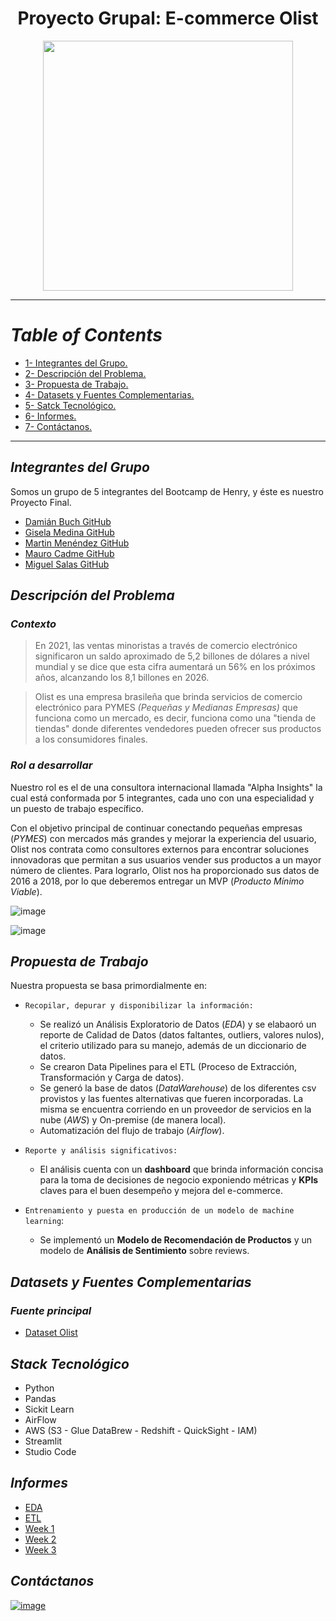 #  <h1 align=center> **Proyecto Grupal: E-commerce Olist** </h1>

<p align="center">

<img src= "https://github.com/mecadme/PF_E-commerce-Olist/blob/main/Images/olist%20principal.png?raw=true" height=400>
</p> 

<hr> 

# *Table of Contents* 
+ [1- Integrantes del Grupo.](#integrantes-del-grupo)
+ [2- Descripción del Problema.](#descripción-del-problema)
+ [3- Propuesta de Trabajo.](#propuesta-de-trabajo)
+ [4- Datasets y Fuentes Complementarias.](#datasets-y-fuentes-complementarias)
+ [5- Satck Tecnológico.](#stack-tecnológico)
+ [6- Informes.](#informes)
+ [7- Contáctanos.](#contáctanos)


<hr>  

## *Integrantes del Grupo*

Somos un grupo de 5 integrantes del Bootcamp de Henry, y éste es nuestro Proyecto Final.
- [Damián Buch GitHub](https://github.com/Damiano7)
- [Gisela Medina GitHub](https://github.com/GMDP)
- [Martin Menéndez GitHub](https://github.com/bigdatamartin)
- [Mauro Cadme GitHub](https://github.com/mecadme)
- [Miguel Salas GitHub](https://github.com/Emblask39)

## *Descripción del Problema*  

### *Contexto*

>En 2021, las ventas minoristas a través de comercio electrónico significaron un saldo aproximado de 5,2 billones de dólares a nivel mundial y se dice que esta cifra aumentará un 56% en los próximos años, alcanzando los 8,1 billones en 2026.

>Olist es una empresa brasileña que brinda servicios de comercio electrónico para PYMES <i>(Pequeñas y Medianas Empresas)</i> que funciona como un mercado, es decir, funciona como una "tienda de tiendas" donde diferentes vendedores pueden ofrecer sus productos a los consumidores finales.

### *Rol a desarrollar*

Nuestro rol es el de una consultora internacional llamada "Alpha Insights" la cual está conformada por 5 integrantes, cada uno con una especialidad y un puesto de trabajo específico.

Con el objetivo principal de continuar conectando pequeñas empresas (*PYMES*) con mercados más grandes y mejorar la experiencia del usuario, Olist nos contrata como consultores externos para encontrar soluciones innovadoras que permitan a sus usuarios vender sus productos a un mayor número de clientes.
Para lograrlo, Olist nos ha proporcionado sus datos de 2016 a 2018, por lo que deberemos entregar un MVP (*Producto Mínimo Viable*).

![image](https://user-images.githubusercontent.com/112119779/212675644-ffa8096b-481f-403b-a853-b7922e65d2b5.png)

![image](https://user-images.githubusercontent.com/112119779/212659726-bac0895c-6bd2-420e-bf35-f8604591a387.png)


## *Propuesta de Trabajo* 

Nuestra propuesta se basa primordialmente en:

- `Recopilar, depurar y disponibilizar la información:` 
    * Se realizó un Análisis Exploratorio de Datos (*EDA*) y se elabaoró un reporte de Calidad de Datos (datos faltantes, outliers, valores nulos), el criterio utilizado para su manejo, además de un diccionario de datos.
    * Se crearon Data Pipelines para el ETL (Proceso de Extracción, Transformación y Carga de datos).
    - Se generó la base de datos (*DataWarehouse*) de los diferentes csv provistos y las fuentes alternativas que fueren incorporadas. La misma se encuentra corriendo en un proveedor de servicios en la nube (*AWS*) y On-premise (de manera local).
    - Automatización del flujo de trabajo (*Airflow*). 

- `Reporte y análisis significativos:` 
    * El análisis cuenta con un **dashboard** que brinda información concisa para la toma de decisiones de negocio exponiendo métricas y **KPIs** claves para el buen desempeño y mejora del e-commerce.

- `Entrenamiento y puesta en producción de un modelo de machine learning`: 
    * Se implementó un **Modelo de Recomendación de Productos** y un modelo de **Análisis de Sentimiento** sobre reviews.

## *Datasets y Fuentes Complementarias*  

### *Fuente principal*  

- [Dataset Olist](https://drive.google.com/file/d/1YiZqsF_F4OIdjLCq4sba2XXjPxU7LlgE/view?usp=sharing)

## *Stack Tecnológico*

- Python
- Pandas
- Sickit Learn
- AirFlow
- AWS (S3 - Glue DataBrew - Redshift - QuickSight - IAM)
- Streamlit
- Studio Code

## *Informes*

+ [EDA](https://github.com/mecadme/PF_E-commerce-Olist/blob/main/Week%201/EDA.ipynb)
+ [ETL](https://github.com/mecadme/PF_E-commerce-Olist/blob/main/Week%201/ETL.ipynb)
+ [Week 1](https://github.com/mecadme/PF_E-commerce-Olist/tree/main/Week%201/Week%201)
+ [Week 2](https://github.com/mecadme/PF_E-commerce-Olist/tree/main/Week%202/Week%202)
+ [Week 3](https://github.com/mecadme/PF_E-commerce-Olist/tree/main/Week%203)

## *Contáctanos*

[![image](https://user-images.githubusercontent.com/112119779/212675006-07de84ae-d004-4a08-979f-2d7bbc139290.png)](https://alphainsights.000webhostapp.com/)
